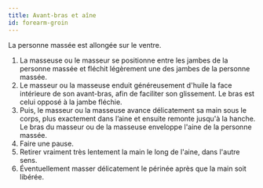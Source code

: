 ```yaml
---
title: Avant-bras et aîne
id: forearm-groin
---
```


La personne massée est allongée sur le ventre.

1. La masseuse ou le masseur se positionne entre les jambes de la personne massée et fléchit légèrement une des jambes de la personne massée.
1. Le masseur ou la masseuse enduit généreusement d'huile la face intérieure de son avant-bras, afin de faciliter son glissement. Le bras est celui opposé à la jambe fléchie.
1. Puis, le masseur ou la masseuse avance délicatement sa main sous le corps, plus exactement dans l’aine et ensuite remonte jusqu'à la hanche.  Le bras du masseur ou de la masseuse enveloppe l'aine de la personne massée.
1. Faire une pause.
1. Retirer vraiment très lentement la main le long de l'aine, dans l'autre sens.
1. Éventuellement masser délicatement le périnée après que la main soit libérée.
